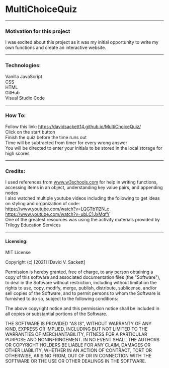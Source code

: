 # MultiChoiceQuiz
***
### Motivation for this project
I was excited about this project as it was my initial opportunity to write my own functions and create an interactive website.
***
### Technologies:</br>
Vanilla JavaScript</br>
CSS</br>
HTML</br>
GitHub</br>
Visual Studio Code</br>
***
### How To:
Follow this link:  https://davidsackett14.github.io/MultiChoiceQuiz/ </br>
Click on the start button</br>
Finish the quiz before the time runs out</br>
Time will be subtracted from timer for every wrong answer</br>
You will be directed to enter your initials to be stored in the local storage for high scores</br>
***
### Credits:
I used references from www.w3schools.com for help in writing functions, accessing items in an object, understanding key value pairs, and appending nodes</br>
I also watched multiple youtube videos including the following to get ideas on styling and organization of code:</br>
https://www.youtube.com/watch?v=LQGTb112N_c </br>
https://www.youtube.com/watch?v=ubLC1JxMqfY </br>
One of the greatest resources was using the activity materials provided by Trilogy Education Services
***
#### Licensing:
MIT License</br>

Copyright (c) [2021] [David V. Sackett]</br>

Permission is hereby granted, free of charge, to any person obtaining a copy
of this software and associated documentation files (the "Software"), to deal
in the Software without restriction, including without limitation the rights
to use, copy, modify, merge, publish, distribute, sublicense, and/or sell
copies of the Software, and to permit persons to whom the Software is
furnished to do so, subject to the following conditions:

The above copyright notice and this permission notice shall be included in all
copies or substantial portions of the Software.

THE SOFTWARE IS PROVIDED "AS IS", WITHOUT WARRANTY OF ANY KIND, EXPRESS OR
IMPLIED, INCLUDING BUT NOT LIMITED TO THE WARRANTIES OF MERCHANTABILITY,
FITNESS FOR A PARTICULAR PURPOSE AND NONINFRINGEMENT. IN NO EVENT SHALL THE
AUTHORS OR COPYRIGHT HOLDERS BE LIABLE FOR ANY CLAIM, DAMAGES OR OTHER
LIABILITY, WHETHER IN AN ACTION OF CONTRACT, TORT OR OTHERWISE, ARISING FROM,
OUT OF OR IN CONNECTION WITH THE SOFTWARE OR THE USE OR OTHER DEALINGS IN THE
SOFTWARE.



